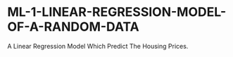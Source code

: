 # ML-1-LINEAR-REGRESSION-MODEL-OF-A-RANDOM-DATA
A Linear Regression Model Which Predict The Housing  Prices. 
